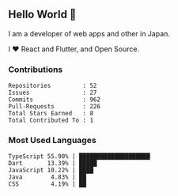 ## Hello World 👋

I am a developer of web apps and other in Japan.

I ❤️ React and Flutter, and Open Source.

### Contributions

<!-- contributions start -->

    Repositories         : 52
    Issues               : 27
    Commits              : 962
    Pull-Requests        : 226
    Total Stars Earned   : 8
    Total Contributed To : 1

<!-- contributions end -->

### Most Used Languages

<!-- most-used-languages start -->

    TypeScript 55.90% | ████████████████████
    Dart       13.39% | █████
    JavaScript 10.22% | ████
    Java        4.83% | ██
    CSS         4.19% | ██

<!-- most-used-languages end -->
